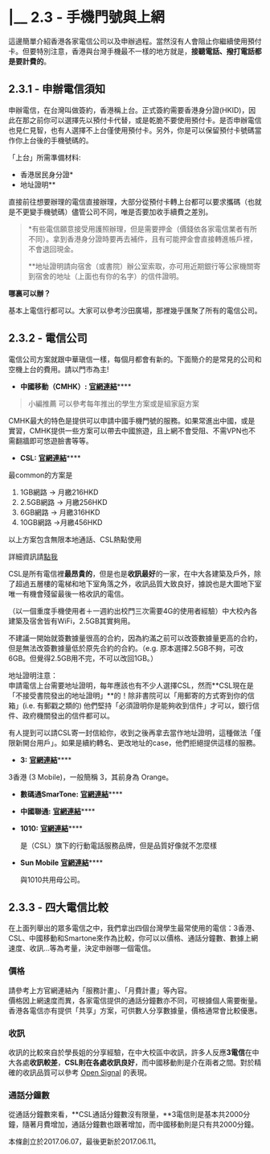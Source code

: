 # \|\_\_ 2.3 - 手機門號與上網

這邊簡單介紹香港各家電信公司以及申辦過程。當然沒有人會阻止你繼續使用預付卡。但要特別注意，香港與台灣手機最不一樣的地方就是，**接聽電話、撥打電話都是要計費的**。

## 2.3.1 - 申辦電信須知

申辦電信，在台灣叫做簽約，香港稱上台。正式簽約需要香港身分證\(HKID\)，因此在那之前你可以選擇先以預付卡代替，或是乾脆不要使用預付卡。是否申辦電信也見仁見智，也有人選擇不上台僅使用預付卡。另外，你是可以保留預付卡號碼當作你上台後的手機號碼的。

「上台」所需準備材料:

* 香港居民身分證\*
* 地址證明\*\*

直接前往想要辦理的電信直接辦理，大部分從預付卡轉上台都可以要求攜碼（也就是不更變手機號碼）儘管公司不同，唯是否要加收手續費之差別。

> \*有些電信願意接受用護照辦理，但是需要押金（價錢依各家電信業者有所不同）。拿到香港身分證時要再去補件，且有可能押金會直接轉進帳戶裡，不會退回現金。
>
> \*\*地址證明請向宿舍（或書院）辦公室索取，亦可用近期銀行等公家機關寄到宿舍的地址（上面也有你的名字）的信件證明。

**哪裏可以辦？**

基本上電信行都可以。大家可以參考沙田廣場，那裡幾乎匯聚了所有的電信公司。

## 2.3.2 - 電信公司

電信公司方案就跟中華瑱信一樣，每個月都會有新的。下面簡介的是常見的公司和空機上台的費用。請以門市為主!

* **中國移動（CMHK）:** [**官網連結**](https://www.hk.chinamobile.com/tc/)\*\*\*\*

> 小編推薦 可以參考每年推出的學生方案或是組家庭方案

CMHK最大的特色是提供可以申請中國手機門號的服務。如果常進出中國，或是實習，CMHK提供一些方案可以帶去中國旅遊，且上網不會受阻、不需VPN也不需翻牆即可悠遊臉書等等。

* **CSL:** [**官網連結**](https://www.hkcsl.com/tc/Tariff-Plans/)\*\*\*\*

最common的方案是

1. 1GB網路 -&gt; 月繳216HKD
2. 2.5GB網路 -&gt; 月繳256HKD
3. 6GB網路 -&gt; 月繳316HKD
4. 10GB網路 -&gt;月繳456HKD

以上方案包含無限本地通話、CSL熱點使用

詳細資訊請[點我](https://www.hkcsl.com/tc/New-Data-and-Voice-Service-Plan/)

CSL是所有電信裡**最昂貴的**，但是也是**收訊最好**的一家，在中大各建築及戶外，除了超過五層樓的電梯和地下室角落之外，收訊品質大致良好，據說也是大圖地下室唯一有機會殘留最後一格收訊的電信。

（以一個重度手機使用者＋一週約出校門三次需要4G的使用者經驗）中大校內各建築及宿舍皆有WiFi，2.5GB其實夠用。

不建議一開始就簽數據量很高的合約，因為約滿之前可以改簽數據量更高的合約，但是無法改簽數據量低於原先合約的合約。（e.g. 原本選擇2.5GB不夠，可改6GB。但覺得2.5GB用不完，不可以改回1GB。）

地址證明注意：  
申請電信上台需要地址證明，每年應該也有不少人選擇CSL，然而**CSL現在是「不接受書院發出的地址證明」**的！除非書院可以「用郵寄的方式寄到你的信箱」\(i.e. 有郵戳之類的\) 他們堅持「必須證明你是能夠收到信件」才可以，銀行信件、政府機關發出的信件都可以。

有人提到可以請CSL寄一封信給你，收到之後再拿去當作地址證明，這種做法「僅限新開台用戶」。如果是續約轉名、更改地址的case，他們拒絕提供這樣的服務。

* **3:** [**官網連結**](https://www.hkcsl.com/tc/Tariff-Plans/)\*\*\*\*

3香港 \(3 Mobile\)，一般簡稱 3，其前身為 Orange。

* **數碼通SmarTone:** [**官網連結**](http://www.smartone.com/tc/mobile_and_price_plans/)\*\*\*\*
* **中國聯通:** [**官網連結**](https://www.hkcsl.com/tc/Tariff-Plans/)\*\*\*\*
* **1010:** [**官網連結**](http://www.1010.com.hk/jsp/home/index.jsp?language=tch)\*\*\*\*

  是（CSL）旗下的行動電話服務品牌，但是品質好像就不怎麼樣

* **Sun Mobile** [**官網連結**](http://www.sunmobile.com.hk/plan02/533.jhtml)\*\*\*\*

  與1010共用母公司。

## 2.3.3 - 四大電信比較

在上面列舉出的眾多電信之中，我們拿出四個台灣學生最常使用的電信：3香港、CSL、中國移動和Smartone來作為比較，你可以以價格、通話分鐘數、數據上網速度、收訊...等為考量，決定申辦哪一個電信。

### **價格**

請參考上方官網連結內「服務計畫」、「月費計畫」等內容。  
價格因上網速度而異，各家電信提供的通話分鐘數亦不同，可根據個人需要衡量。  
香港各電信亦有提供「共享」方案，可供數人分享數據量，價格通常會比較優惠。

### **收訊**

收訊的比較來自於學長姐的分享經驗，在中大校區中收訊，許多人反應**3電信**在中大各處**收訊較差**，**CSL則在各處收訊良好**，而中國移動則是介在兩者之間。對於精確的收訊品質可以參考 [Open Signal](https://opensignal.com/networks) 的表現。

### 通話分鐘數

從通話分鐘數來看，**CSL通話分鐘數沒有限量，**3電信則是基本共2000分鐘，隨著月費增加，通話分鐘數也跟著增加，而中國移動則是只有共2000分鐘。

本條創立於2017.06.07，最後更新於2017.06.11。

